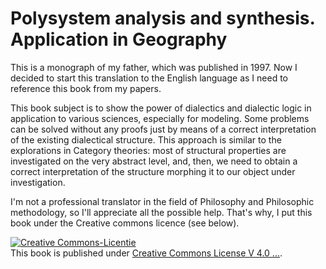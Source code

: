 Polysystem analysis and synthesis. Application in Geography
===========================================================

This is a monograph of my father, which was published in 1997. Now I
decided to start this translation to the English language as I need to
reference this book from my papers.

This book subject is to show the power of dialectics and dialectic
logic in application to various sciences, especially for
modeling. Some problems can be solved without any proofs just by means
of a correct interpretation of the existing dialectical
structure. This approach is similar to the explorations in Category
theories: most of structural properties are investigated on the very
abstract level, and, then, we need to obtain a correct interpretation
of the structure morphing it to our object under investigation.

I'm not a professional translator in the field of Philosophy and
Philosophic methodology, so I'll appreciate all the possible
help. That's why, I put this book under the Creative commons licence (see below).

<a rel="license" href="http://creativecommons.org/licenses/by-sa/4.0/deed.nl"><img alt="Creative Commons-Licentie" style="border-width:0" src="http://i.creativecommons.org/l/by-sa/4.0/88x31.png" /></a><br />This book is published under <a rel="license" href="http://creativecommons.org/licenses/by-sa/4.0/deed.nl">Creative Commons License V 4.0 ...</a>.
